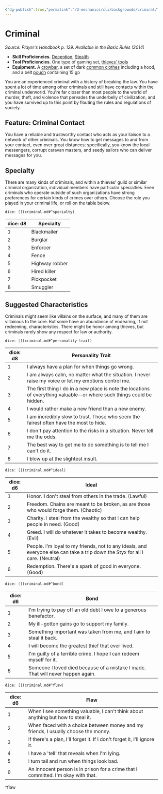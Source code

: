 ```yaml
---
{"dg-publish":true,"permalink":"/3-mechanics/cli/backgrounds/criminal/","tags":["ttrpg-cli/background","ttrpg-cli/compendium/src/5e/phb"]}
---
```


# Criminal
*Source: Player's Handbook p. 129. Available in the Basic Rules (2014)*  


- **Skill Proficiencies.** [Deception](3-Mechanics/CLI/rules/skills.md#Deception), [Stealth](3-Mechanics/CLI/rules/skills.md#Stealth)  
- **Tool Proficiencies.** One type of gaming set, [thieves' tools](3-Mechanics/CLI/items/thieves-tools.md)  
- **Equipment.** A [crowbar](3-Mechanics/CLI/items/crowbar.md), a set of dark [common clothes](3-Mechanics/CLI/items/common-clothes.md) including a hood, and a belt [pouch](3-Mechanics/CLI/items/pouch.md) containing 15 gp  

You are an experienced criminal with a history of breaking the law. You have spent a lot of time among other criminals and still have contacts within the criminal underworld. You're far closer than most people to the world of murder, theft, and violence that pervades the underbelly of civilization, and you have survived up to this point by flouting the rules and regulations of society.

## Feature: Criminal Contact

You have a reliable and trustworthy contact who acts as your liaison to a network of other criminals. You know how to get messages to and from your contact, even over great distances; specifically, you know the local messengers, corrupt caravan masters, and seedy sailors who can deliver messages for you.

## Specialty

There are many kinds of criminals, and within a thieves' guild or similar criminal organization, individual members have particular specialties. Even criminals who operate outside of such organizations have strong preferences for certain kinds of crimes over others. Choose the role you played in your criminal life, or roll on the table below.

`dice: [](criminal.md#^specialty)`

| dice: d8 | Specialty |
|----------|-----------|
| 1 | Blackmailer |
| 2 | Burglar |
| 3 | Enforcer |
| 4 | Fence |
| 5 | Highway robber |
| 6 | Hired killer |
| 7 | Pickpocket |
| 8 | Smuggler |{ #specialty}


## Suggested Characteristics

Criminals might seem like villains on the surface, and many of them are villainous to the core. But some have an abundance of endearing, if not redeeming, characteristics. There might be honor among thieves, but criminals rarely show any respect for law or authority.

`dice: [](criminal.md#^personality-trait)`

| dice: d8 | Personality Trait |
|----------|-------------------|
| 1 | I always have a plan for when things go wrong. |
| 2 | I am always calm, no matter what the situation. I never raise my voice or let my emotions control me. |
| 3 | The first thing I do in a new place is note the locations of everything valuable—or where such things could be hidden. |
| 4 | I would rather make a new friend than a new enemy. |
| 5 | I am incredibly slow to trust. Those who seem the fairest often have the most to hide. |
| 6 | I don't pay attention to the risks in a situation. Never tell me the odds. |
| 7 | The best way to get me to do something is to tell me I can't do it. |
| 8 | I blow up at the slightest insult. |{ #personality-trait}


`dice: [](criminal.md#^ideal)`

| dice: d6 | Ideal |
|----------|-------|
| 1 | Honor. I don't steal from others in the trade. (Lawful) |
| 2 | Freedom. Chains are meant to be broken, as are those who would forge them. (Chaotic) |
| 3 | Charity. I steal from the wealthy so that I can help people in need. (Good) |
| 4 | Greed. I will do whatever it takes to become wealthy. (Evil) |
| 5 | People. I'm loyal to my friends, not to any ideals, and everyone else can take a trip down the Styx for all I care. (Neutral) |
| 6 | Redemption. There's a spark of good in everyone. (Good) |{ #ideal}


`dice: [](criminal.md#^bond)`

| dice: d6 | Bond |
|----------|------|
| 1 | I'm trying to pay off an old debt I owe to a generous benefactor. |
| 2 | My ill-gotten gains go to support my family. |
| 3 | Something important was taken from me, and I aim to steal it back. |
| 4 | I will become the greatest thief that ever lived. |
| 5 | I'm guilty of a terrible crime. I hope I can redeem myself for it. |
| 6 | Someone I loved died because of a mistake I made. That will never happen again. |{ #bond}


`dice: [](criminal.md#^flaw)`

| dice: d6 | Flaw |
|----------|------|
| 1 | When I see something valuable, I can't think about anything but how to steal it. |
| 2 | When faced with a choice between money and my friends, I usually choose the money. |
| 3 | If there's a plan, I'll forget it. If I don't forget it, I'll ignore it. |
| 4 | I have a 'tell' that reveals when I'm lying. |
| 5 | I turn tail and run when things look bad. |
| 6 | An innocent person is in prison for a crime that I committed. I'm okay with that. |
^flaw